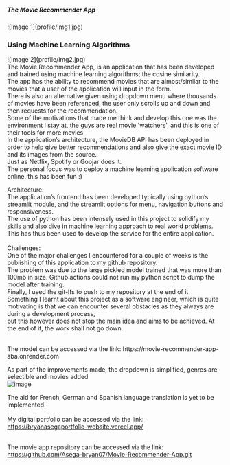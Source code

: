 <h5>The Movie Recommender App</h5>
![Image 1](profile/img1.jpg)
<h3>Using Machine Learning Algorithms</h3>
![Image 2](profile/img2.jpg)

 <br>
The Movie Recommender App, is an application that has been developed and trained using machine learning algorithms; the cosine similarity. <br>
The app has the ability to recommend movies that are almost/similar to the movies that a user of the application will input in the form.  <br>
There is also an alternative given using dropdown menu where thousands of movies have been referenced, the user only scrolls up and down and then requests for the recommendation.
 <br>
Some of the motivations that made me think and develop this one was the environment I stay at, the guys are real movie 'watchers', and this is one of their tools for more movies. <br>
In the application’s architecture, the MovieDB API has been deployed in order to help give better recommendations and also give the exact movie ID and its images from the source. <br>
Just as Netflix, Spotify or Goojar does it. <br>
The personal focus was to deploy a machine learning application software online, this has been fun :) 

Architecture:
 <br>
The application’s frontend has been developed typically using python’s streamlit module, and the streamlit options for menu, navigation buttons and responsiveness. <br>
The use of python has been intensely used in this project to solidify my skills and also dive in machine learning approach to real world problems. <br>
This has thus been used to develop the service for the entire application. <br>
 <br>
Challenges:
 <br>
One of the major challenges I encountered for a couple of weeks is the publishing of this application to my github repository.  <br>
The problem was due to the large pickled model trained that was more than 100mb in size. Github actions could not run my python script to dump the model after training. <br>
Finally, I used the git-lfs to push to my repository at the end of it. <br>
Something I learnt about this project as a software engineer, which is quite motivating is that we can encounter several obstacles as they always are during a development process,
 <br>but this however does not stop the main idea and aims to be achieved. At the end of it, the work shall not go down.

 <br>
The model can be accessed via the link: https://movie-recommender-app-aba.onrender.com  <br>

As part of the improvements made, the dropdown is simplified, genres are selectible and movies added <br>
![image](https://github.com/Asega-bryan07/Movie-Recommender-App/assets/111067639/f3adc723-f371-416b-88f4-8b225e95bf31)

The aid for French, German and Spanish language translation is yet to be implemented. <br>
 <br> My digital portfolio can be accessed via the link: https://bryanasegaportfolio-website.vercel.app/

 <br>The movie app repository can be accessed via the link: https://github.com/Asega-bryan07/Movie-Recommender-App.git
